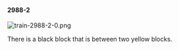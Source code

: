 #### 2988-2
![train-2988-2-0.png](https://github.com/lil-lab/nlvr/raw/master/nlvr/train/images/14/train-2988-2-0.png "train-2988-2-0.png")

There is a black block that is between two yellow blocks.